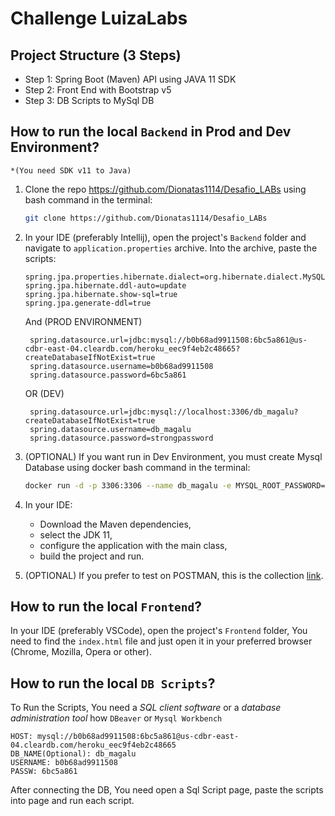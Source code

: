 # Challenge LuizaLabs

## Project Structure (3 Steps)

* Step 1: Spring Boot (Maven) API using JAVA 11 SDK
* Step 2: Front End with Bootstrap v5
* Step 3: DB Scripts to MySql DB


## How to run the local `Backend` in Prod and Dev Environment? 
    *(You need SDK v11 to Java)

1. Clone the repo https://github.com/Dionatas1114/Desafio_LABs using bash command in the terminal:
   ```bash
   git clone https://github.com/Dionatas1114/Desafio_LABs
    ```

2. In your IDE (preferably Intellij), open the project's `Backend` folder and navigate to `application.properties` archive. Into the archive, paste the scripts:
    ```
    spring.jpa.properties.hibernate.dialect=org.hibernate.dialect.MySQL5Dialect
    spring.jpa.hibernate.ddl-auto=update
    spring.jpa.hibernate.show-sql=true
    spring.jpa.generate-ddl=true
    ```

    And (PROD ENVIRONMENT)

        spring.datasource.url=jdbc:mysql://b0b68ad9911508:6bc5a861@us-cdbr-east-04.cleardb.com/heroku_eec9f4eb2c48665?createDatabaseIfNotExist=true
        spring.datasource.username=b0b68ad9911508
        spring.datasource.password=6bc5a861

    OR (DEV)

        spring.datasource.url=jdbc:mysql://localhost:3306/db_magalu?createDatabaseIfNotExist=true
        spring.datasource.username=db_magalu
        spring.datasource.password=strongpassword

3. (OPTIONAL) If you want run in Dev Environment, you must create Mysql Database using docker bash command in the terminal:

    ```bash
    docker run -d -p 3306:3306 --name db_magalu -e MYSQL_ROOT_PASSWORD=strongpassword -e MYSQL_DATABASE=db_magalu -e MYSQL_USER=db_magalu -e MYSQL_PASSWORD=strongpassword mysql
    ```

4. In your IDE: 
    - Download the Maven dependencies, 
    - select the JDK 11, 
    - configure the application with the main class, 
    - build the project and run.

5. (OPTIONAL) If you prefer to test on POSTMAN, this is the collection [link]().

## How to run the local `Frontend`?

In your IDE (preferably VSCode), open the project's `Frontend` folder, You need to find the `index.html` file and just open it in your preferred browser (Chrome, Mozilla, Opera or other).

## How to run the local `DB Scripts`?

To Run the Scripts, You need a *SQL client software* or a *database administration tool* how `DBeaver` or `Mysql Workbench`

    HOST: mysql://b0b68ad9911508:6bc5a861@us-cdbr-east-04.cleardb.com/heroku_eec9f4eb2c48665
    DB_NAME(Optional): db_magalu
    USERNAME: b0b68ad9911508
    PASSW: 6bc5a861

After connecting the DB, You need open a Sql Script page, paste the scripts into page and run each script.

